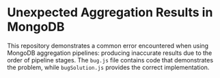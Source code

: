 # Unexpected Aggregation Results in MongoDB
This repository demonstrates a common error encountered when using MongoDB aggregation pipelines: producing inaccurate results due to the order of pipeline stages.  The `bug.js` file contains code that demonstrates the problem, while `bugSolution.js` provides the correct implementation.